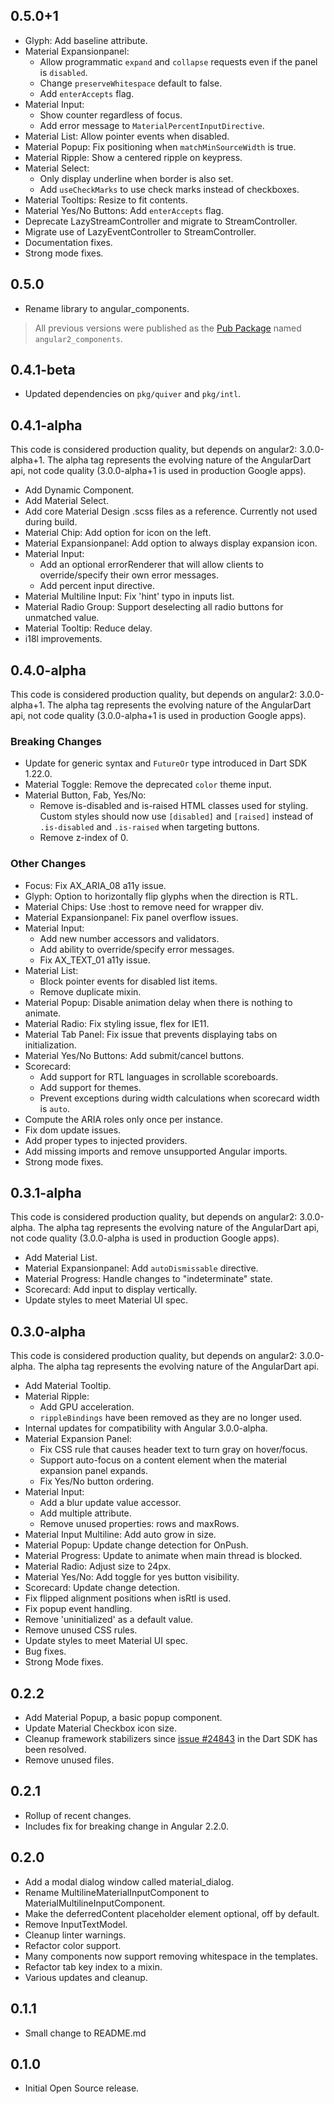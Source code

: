 ## 0.5.0+1

 * Glyph: Add baseline attribute.
 * Material Expansionpanel:
   * Allow programmatic `expand` and `collapse` requests even if the panel is
     `disabled`.
   * Change `preserveWhitespace` default to false.
   * Add `enterAccepts` flag.
 * Material Input:
   * Show counter regardless of focus.
   * Add error message to `MaterialPercentInputDirective`.
 * Material List: Allow pointer events when disabled.
 * Material Popup: Fix positioning when `matchMinSourceWidth` is true.
 * Material Ripple: Show a centered ripple on keypress.
 * Material Select:
   * Only display underline when border is also set.
   * Add `useCheckMarks` to use check marks instead of checkboxes.
 * Material Tooltips: Resize to fit contents.
 * Material Yes/No Buttons: Add `enterAccepts` flag.
 * Deprecate LazyStreamController and migrate to StreamController.
 * Migrate use of LazyEventController to StreamController.
 * Documentation fixes.
 * Strong mode fixes.

## 0.5.0

 * Rename library to angular_components.

> All previous versions were published as the
> [Pub Package](https://pub.dartlang.org/packages/angular2_components) named
> `angular2_components`.

## 0.4.1-beta

 * Updated dependencies on `pkg/quiver` and `pkg/intl`.

## 0.4.1-alpha

This code is considered production quality, but depends on angular2:
3.0.0-alpha+1. The alpha tag represents the evolving nature of the AngularDart
api, not code quality (3.0.0-alpha+1 is used in production Google apps).

 * Add Dynamic Component.
 * Add Material Select.
 * Add core Material Design .scss files as a reference. Currently not used
   during build.
 * Material Chip: Add option for icon on the left.
 * Material Expansionpanel: Add option to always display expansion icon.
 * Material Input:
   * Add an optional errorRenderer that will allow clients to override/specify
     their own error messages.
   * Add percent input directive.
 * Material Multiline Input: Fix 'hint' typo in inputs list.
 * Material Radio Group: Support deselecting all radio buttons for unmatched
   value.
 * Material Tooltip: Reduce delay.
 * i18l improvements.

## 0.4.0-alpha

This code is considered production quality, but depends on angular2:
3.0.0-alpha+1. The alpha tag represents the evolving nature of the AngularDart
api, not code quality (3.0.0-alpha+1 is used in production Google apps).

### Breaking Changes
 * Update for generic syntax and `FutureOr` type introduced in Dart SDK 1.22.0.
 * Material Toggle: Remove the deprecated `color` theme input.
 * Material Button, Fab, Yes/No:
   * Remove is-disabled and is-raised HTML classes used for styling.
     Custom styles should now use `[disabled]` and `[raised]` instead of
     `.is-disabled` and `.is-raised` when targeting buttons.
   * Remove z-index of 0.

### Other Changes
 * Focus: Fix AX_ARIA_08 a11y issue.
 * Glyph: Option to horizontally flip glyphs when the direction is RTL.
 * Material Chips: Use :host to remove need for wrapper div.
 * Material Expansionpanel: Fix panel overflow issues.
 * Material Input:
   * Add new number accessors and validators.
   * Add ability to override/specify error messages.
   * Fix AX_TEXT_01 a11y issue.
 * Material List:
   * Block pointer events for disabled list items.
   * Remove duplicate mixin.
 * Material Popup: Disable animation delay when there is nothing to animate.
 * Material Radio: Fix styling issue, flex for IE11.
 * Material Tab Panel: Fix issue that prevents displaying tabs on
   initialization.
 * Material Yes/No Buttons: Add submit/cancel buttons.
 * Scorecard:
   * Add support for RTL languages in scrollable scoreboards.
   * Add support for themes.
   * Prevent exceptions during width calculations when scorecard width is
     `auto`.
 * Compute the ARIA roles only once per instance.
 * Fix dom update issues.
 * Add proper types to injected providers.
 * Add missing imports and remove unsupported Angular imports.
 * Strong mode fixes.

## 0.3.1-alpha

This code is considered production quality, but depends on angular2:
3.0.0-alpha. The alpha tag represents the evolving nature of the AngularDart
api, not code quality (3.0.0-alpha is used in production Google apps).

 * Add Material List.
 * Material Expansionpanel: Add `autoDismissable` directive.
 * Material Progress: Handle changes to "indeterminate" state.
 * Scorecard: Add input to display vertically.
 * Update styles to meet Material UI spec.

## 0.3.0-alpha

This code is considered production quality, but depends on angular2:
3.0.0-alpha. The alpha tag represents the evolving nature of the AngularDart
api.

 * Add Material Tooltip.
 * Material Ripple:
   * Add GPU acceleration.
   * `rippleBindings` have been removed as they are no longer used.
 * Internal updates for compatibility with Angular 3.0.0-alpha.
 * Material Expansion Panel:
   * Fix CSS rule that causes header text to turn gray on hover/focus.
   * Support auto-focus on a content element when the material expansion panel
     expands.
   * Fix Yes/No button ordering.
 * Material Input:
   * Add a blur update value accessor.
   * Add multiple attribute.
   * Remove unused properties: rows and maxRows.
 * Material Input Multiline: Add auto grow in size.
 * Material Popup: Update change detection for OnPush.
 * Material Progress: Update to animate when main thread is blocked.
 * Material Radio: Adjust size to 24px.
 * Material Yes/No: Add toggle for yes button visibility.
 * Scorecard: Update change detection.
 * Fix flipped alignment positions when isRtl is used.
 * Fix popup event handling.
 * Remove 'uninitialized' as a default value.
 * Remove unused CSS rules.
 * Update styles to meet Material UI spec.
 * Bug fixes.
 * Strong Mode fixes.

## 0.2.2

 * Add Material Popup, a basic popup component.
 * Update Material Checkbox icon size.
 * Cleanup framework stabilizers since
   [issue #24843](https://github.com/dart-lang/sdk/issues/24843) in the Dart
   SDK has been resolved.
 * Remove unused files.

## 0.2.1

* Rollup of recent changes.
* Includes fix for breaking change in Angular 2.2.0.

## 0.2.0

* Add a modal dialog window called material_dialog.
* Rename MultilineMaterialInputComponent to MaterialMultilineInputComponent.
* Make the deferredContent placeholder element optional, off by default.
* Remove InputTextModel.
* Cleanup linter warnings.
* Refactor color support.
* Many components now support removing whitespace in the templates.
* Refactor tab key index to a mixin.
* Various updates and cleanup.

## 0.1.1

* Small change to README.md

## 0.1.0

* Initial Open Source release.

